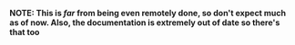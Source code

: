**NOTE: This is *far* from being even remotely done, so don't expect much as of now. Also, the documentation is extremely out of date so there's that too**
